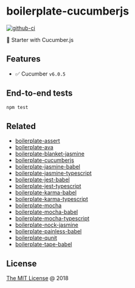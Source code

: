 # boilerplate-cucumberjs

[![github-ci](https://github.com/piecioshka/boilerplate-cucumberjs/actions/workflows/testing.yml/badge.svg)](https://github.com/piecioshka/boilerplate-cucumberjs/actions/workflows/testing.yml)

🍴 Starter with Cucumber.js

## Features

- ✅ Cucumber `v6.0.5`

## End-to-end tests

```bash
npm test
```

## Related

- [boilerplate-assert](https://github.com/piecioshka/boilerplate-assert)
- [boilerplate-ava](https://github.com/piecioshka/boilerplate-ava)
- [boilerplate-blanket-jasmine](https://github.com/piecioshka/boilerplate-blanket-jasmine)
- [boilerplate-cucumberjs](https://github.com/piecioshka/boilerplate-cucumberjs)
- [boilerplate-jasmine-babel](https://github.com/piecioshka/boilerplate-jasmine-babel)
- [boilerplate-jasmine-typescript](https://github.com/piecioshka/boilerplate-jasmine-typescript)
- [boilerplate-jest-babel](https://github.com/piecioshka/boilerplate-jest-babel)
- [boilerplate-jest-typescript](https://github.com/piecioshka/boilerplate-jest-typescript)
- [boilerplate-karma-babel](https://github.com/piecioshka/boilerplate-karma-babel)
- [boilerplate-karma-typescript](https://github.com/piecioshka/boilerplate-karma-typescript)
- [boilerplate-mocha](https://github.com/piecioshka/boilerplate-mocha)
- [boilerplate-mocha-babel](https://github.com/piecioshka/boilerplate-mocha-babel)
- [boilerplate-mocha-typescript](https://github.com/piecioshka/boilerplate-mocha-typescript)
- [boilerplate-nock-jasmine](https://github.com/piecioshka/boilerplate-nock-jasmine)
- [boilerplate-painless-babel](https://github.com/piecioshka/boilerplate-painless-babel)
- [boilerplate-qunit](https://github.com/piecioshka/boilerplate-qunit)
- [boilerplate-tape-babel](https://github.com/piecioshka/boilerplate-tape-babel)

## License

[The MIT License](https://piecioshka.mit-license.org) @ 2018
